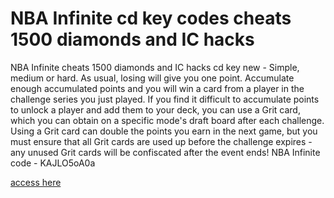 # NBA Infinite cd key codes cheats 1500 diamonds and IC hacks

NBA Infinite cheats 1500 diamonds and IC hacks cd key new - Simple, medium or hard. As usual, losing will give you one point. Accumulate enough accumulated points and you will win a card from a player in the challenge series you just played. If you find it difficult to accumulate points to unlock a player and add them to your deck, you can use a Grit card, which you can obtain on a specific mode's draft board after each challenge. Using a Grit card can double the points you earn in the next game, but you must ensure that all Grit cards are used up before the challenge expires - any unused Grit cards will be confiscated after the event ends! NBA Infinite code - KAJLO5oA0a

[access here](https://peatix.com/user/21103605)
